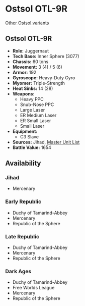 # Ostsol OTL-9R

[Other Ostsol variants](../ostsol.md)

## Ostsol OTL-9R
- **Role:** Juggernaut
- **Tech Base:** Inner Sphere (3077)
- **Chassis:** 60 tons
- **Movement:** 3 (4) / 5 (6)
- **Armor:** 192
- **Gyroscope:** Heavy-Duty Gyro
- **Myomer:** Triple-Strength
- **Heat Sinks:** 14 (28)
- **Weapons:**
  - Heavy PPC
  - Snub-Nose PPC
  - Large Laser
  - ER Medium Laser
  - ER Small Laser
  - Small Laser
- **Equipment:**
  - C3 Slave
- **Sources:** Jihad, [Master Unit List](http://masterunitlist.info/Unit/Details/2380/ostsol-otl-9r)
- **Battle Value:** 1654

## Availability

### Jihad
- Mercenary

### Early Republic
- Duchy of Tamarind-Abbey
- Mercenary
- Republic of the Sphere

### Late Republic
- Duchy of Tamarind-Abbey
- Mercenary
- Republic of the Sphere

### Dark Ages
- Duchy of Tamarind-Abbey
- Free Worlds League
- Mercenary
- Republic of the Sphere

